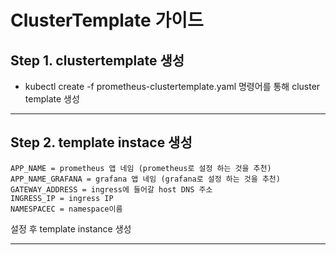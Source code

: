 
# ClusterTemplate 가이드


## Step 1. clustertemplate 생성
* kubectl create -f prometheus-clustertemplate.yaml 명령어를 통해 cluster template 생성


***

## Step 2. template instace 생성

```
APP_NAME = prometheus 앱 네임 (prometheus로 설정 하는 것을 추천)
APP_NAME_GRAFANA = grafana 앱 네임 (grafana로 설정 하는 것을 추천)
GATEWAY_ADDRESS = ingress에 들어갈 host DNS 주소
INGRESS_IP = ingress IP
NAMESPACEC = namespace이름
```
설정 후 template instance 생성
***
